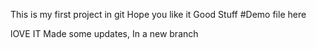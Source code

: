 This is my first project in git
Hope you like it
Good Stuff
#Demo file here

lOVE IT
Made some updates, In a new branch 
